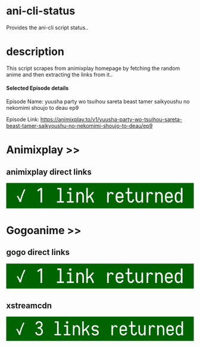 # ani-cli-status
Provides the ani-cli script status..

# description
This script scrapes from animixplay homepage by fetching the random anime and then extracting the links from it..

#### Selected Episode details

Episode Name: yuusha party wo tsuihou sareta beast tamer saikyoushu no nekomimi shoujo to deau ep9

Episode Link: https://animixplay.to/v1/yuusha-party-wo-tsuihou-sareta-beast-tamer-saikyoushu-no-nekomimi-shoujo-to-deau/ep9
 
# Animixplay >>

## animixplay direct links

<img src="./images/animixplay.jpg">

# Gogoanime >>

## gogo direct links

<img src="./images/gogoplay.jpg">

## xstreamcdn

<img src="./images/xstreamcdn.jpg">
